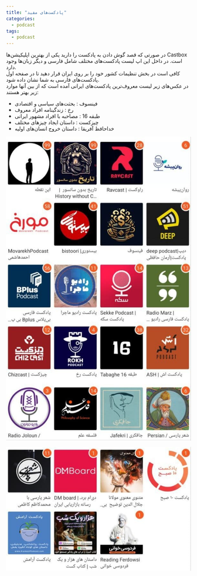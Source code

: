 ```yaml
---
title: "پادکست‌های مفید"
categories:
  - podcast
tags:
  - podcast
---
```


در صورتی که قصد گوش دادن به پادکست را دارید یکی از بهترین اپلیکیشن‌ها Castbox است. در داخل این اپ لیست پادکست‌های مختلف شامل فارسی و دیگر زبان‌ها وجود دارد.  
کافی است در بخش تنظیمات کشور خود را بر روی ایران قرار دهید تا در صفحه اول پادکست‌های فارسی به شما نشان داده شود.  
در عکس‌های زیر لیست معروف‌ترین پادکست‌های ایرانی آمده است که از بین آنها موارد زیر بهتر هستند:  

 - فینسوف : بحثت‌های سیاسی و اقتصادی
 - رخ : زندگینامه افراد معروف
 - طبقه 16 : مصاحبه با افراد مشهور ایرانی
 - چیزکست : داستان ایجاد چیزهای مختلف
 - خداحافظ آفریقا : داستان خروج انسان‌های اولیه

![mhkarami97](/assets/img/podcast/01.jpg)  

![mhkarami97](/assets/img/podcast/02.jpg)  